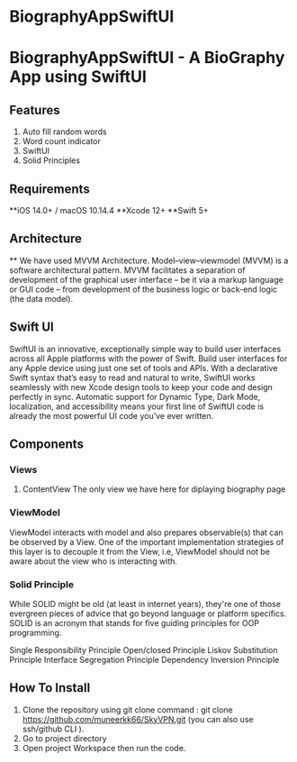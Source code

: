 # BiographyAppSwiftUI

#  BiographyAppSwiftUI - A BioGraphy App using SwiftUI

## Features
1. Auto fill random words
2. Word count indicator
3. SwiftUI
4. Solid Principles

## Requirements

**iOS 14.0+ / macOS 10.14.4
**Xcode 12+
**Swift 5+

 ## Architecture
 
 ** We have used MVVM Architecture. Model–view–viewmodel (MVVM) is a software architectural pattern. MVVM facilitates a separation of development of the graphical user interface – be it via a markup language or GUI code – from development of the business logic or back-end logic (the data model).

## Swift UI
SwiftUI is an innovative, exceptionally simple way to build user interfaces across all Apple platforms with the power of Swift. Build user interfaces for any Apple device using just one set of tools and APIs. With a declarative Swift syntax that’s easy to read and natural to write, SwiftUI works seamlessly with new Xcode design tools to keep your code and design perfectly in sync. Automatic support for Dynamic Type, Dark Mode, localization, and accessibility means your first line of SwiftUI code is already the most powerful UI code you’ve ever written.

## Components
### Views
1. ContentView 
   The only view we have here for diplaying biography page
 
### ViewModel
ViewModel interacts with model and also prepares observable(s) that can be observed by a View. One of the important implementation strategies of this layer is to decouple it from the View, i.e, ViewModel should not be aware about the view who is interacting with.



### Solid Principle
While SOLID might be old (at least in internet years), they're one of those evergreen pieces of advice that go beyond language or platform specifics. SOLID is an acronym that stands for five guiding principles for OOP programming.

Single Responsibility Principle
Open/closed Principle
Liskov Substitution Principle
Interface Segregation Principle
Dependency Inversion Principle

     

## How To Install
1. Clone the repository using git clone command : git clone https://github.com/muneerkk66/SkyVPN.git (you can also use ssh/github CLI ).
2. Go to project directory
3. Open project Workspace then run the code.

